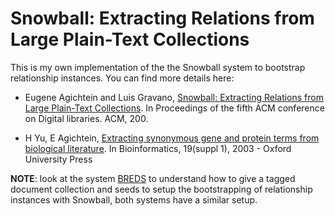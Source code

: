 Snowball: Extracting Relations from Large Plain-Text Collections
================================================================

This is my own implementation of the the Snowball system to bootstrap relationship instances. You can find more details here: 

- Eugene Agichtein and Luis Gravano, [Snowball: Extracting Relations from Large Plain-Text Collections](http://www.mathcs.emory.edu/~eugene/papers/dl00.pdf). In Proceedings of the fifth ACM conference on Digital libraries. ACM, 200.

- H Yu, E Agichtein, [Extracting synonymous gene and protein terms from biological literature](http://bioinformatics.oxfordjournals.org/content/19/suppl_1/i340.full.pdf). In Bioinformatics, 19(suppl 1), 2003 - Oxford University Press

**NOTE**: look at the system [BREDS](https://github.com/davidsbatista/BREDS) to understand how to give a tagged document collection and seeds to setup the bootstrapping of relationship instances with Snowball, both systems have a similar setup.
